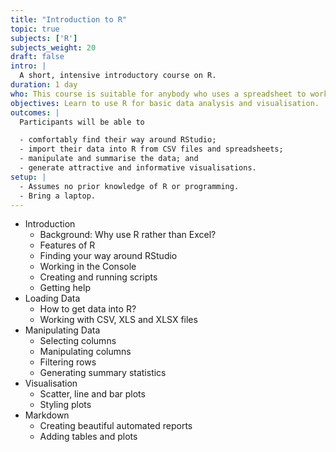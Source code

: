 ```yaml
---
title: "Introduction to R"
topic: true
subjects: ['R']
subjects_weight: 20
draft: false
intro: |
  A short, intensive introductory course on R.
duration: 1 day
who: This course is suitable for anybody who uses a spreadsheet to work with data. No prior programming knowledge required.
objectives: Learn to use R for basic data analysis and visualisation.
outcomes: |
  Participants will be able to

  - comfortably find their way around RStudio;
  - import their data into R from CSV files and spreadsheets;
  - manipulate and summarise the data; and
  - generate attractive and informative visualisations.
setup: |
  - Assumes no prior knowledge of R or programming.
  - Bring a laptop.
---
```


- Introduction
	* Background: Why use R rather than Excel?
	* Features of R
	* Finding your way around RStudio
	* Working in the Console
	* Creating and running scripts
	* Getting help
- Loading Data
	* How to get data into R?
	* Working with CSV, XLS and XLSX files
- Manipulating Data
	* Selecting columns
	* Manipulating columns
	* Filtering rows
	* Generating summary statistics
- Visualisation
	* Scatter, line and bar plots
	* Styling plots
- Markdown
	* Creating beautiful automated reports
	* Adding tables and plots
